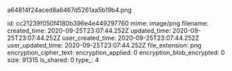 a64814f24aced8a6467d5261aa5b19b4.png

id: cc21239f050f4180b396e4e449297760
mime: image/png
filename: 
created_time: 2020-09-25T23:07:44.252Z
updated_time: 2020-09-25T23:07:44.252Z
user_created_time: 2020-09-25T23:07:44.252Z
user_updated_time: 2020-09-25T23:07:44.252Z
file_extension: png
encryption_cipher_text: 
encryption_applied: 0
encryption_blob_encrypted: 0
size: 91315
is_shared: 0
type_: 4